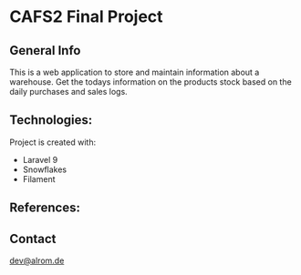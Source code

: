 # CAFS2 Final Project

## General Info

This is a web application to store and maintain information about a warehouse. Get the todays information on the products stock based on the daily purchases and sales logs.

## Technologies:

Project is created with:
* Laravel 9
* Snowflakes
* Filament

## References:

## Contact
dev@alrom.de
